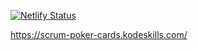 [![Netlify Status](https://api.netlify.com/api/v1/badges/c9b0ff48-5948-4021-a681-07a76b8ffd22/deploy-status)](https://app.netlify.com/sites/scrum-poker-cards/deploys)

https://scrum-poker-cards.kodeskills.com/
